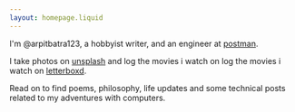 ```yaml
---
layout: homepage.liquid
---
```


I'm @arpitbatra123, a hobbyist writer, and an  engineer at [postman](https://www.postman.com/).

I take photos on [unsplash](https://unsplash.com/@arpitbatra123/) and log the movies i watch on log the movies i watch on [letterboxd](https://letterboxd.com/arpitbatra123/films/).

Read on to find poems, philosophy, life updates and some technical posts related to my adventures with computers.
